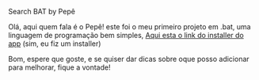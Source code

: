Search BAT by Pepê

Olá, aqui quem fala é o Pepê! este foi o meu primeiro projeto em .bat, uma linguagem de programação bem simples, [Aqui esta o link do installer do app](https://github.com/Pepe-77777/searchbat/releases/download/SETUP/Setup.bat) (sim, eu fiz um installer)

Bom, espere que goste, e se quiser dar dicas sobre oque posso adicionar para melhorar, fique a vontade!

